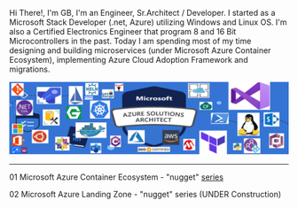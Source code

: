 Hi There!, I'm GB, I'm an Engineer, Sr.Architect / Developer. I started as a Microsoft Stack Developer (.net, Azure) utilizing Windows and Linux OS. I'm also a Certified Electronics Engineer that program 8 and 16 Bit Microcontrollers in the past. Today I am spending most of my time designing and building microservices (under Microsoft Azure Container Ecosystem), implementing Azure Cloud Adoption Framework and migrations.

![alt text](https://github.com/GBuenaflor/01azure/blob/master/Picture2.png)

---------------------------------------------------------------------------------------------- 

01 Microsoft Azure Container Ecosystem - "nugget" [series](https://github.com/GBuenaflor/01azure)
 
02 Microsoft Azure Landing Zone - "nugget" series (UNDER Construction)
